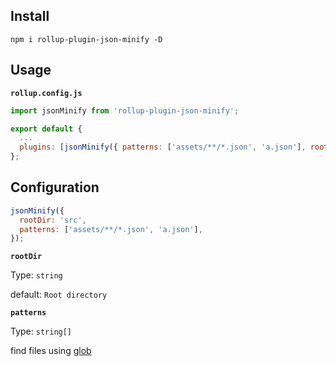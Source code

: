 ## Install

```console
npm i rollup-plugin-json-minify -D
```

## Usage

**`rollup.config.js`**

```js
import jsonMinify from 'rollup-plugin-json-minify';

export default {
  ...
  plugins: [jsonMinify({ patterns: ['assets/**/*.json', 'a.json'], rootDir: 'src' })],
};
```

## Configuration

```js
jsonMinify({
  rootDir: 'src',
  patterns: ['assets/**/*.json', 'a.json'],
});
```

**`rootDir`**

Type: `string`

default: `Root directory`

**`patterns`**

Type: `string[]`

find files using [glob](https://github.com/isaacs/node-glob)
